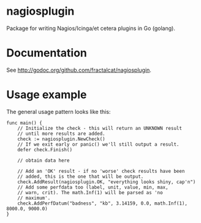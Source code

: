 nagiosplugin
============

Package for writing Nagios/Icinga/et cetera plugins in Go (golang).

Documentation
=============

See http://godoc.org/github.com/fractalcat/nagiosplugin. 

Usage example
=============

The general usage pattern looks like this:

	func main() {
		// Initialize the check - this will return an UNKNOWN result
		// until more results are added.
		check := nagiosplugin.NewCheck()
		// If we exit early or panic() we'll still output a result.
		defer check.Finish()
	
		// obtain data here
	
		// Add an 'OK' result - if no 'worse' check results have been
		// added, this is the one that will be output.
		check.AddResult(nagiosplugin.OK, "everything looks shiny, cap'n")
		// Add some perfdata too (label, unit, value, min, max,
		// warn, crit). The math.Inf(1) will be parsed as 'no
		// maximum'. 
		check.AddPerfDatum("badness", "kb", 3.14159, 0.0, math.Inf(1), 8000.0, 9000.0)
	}
